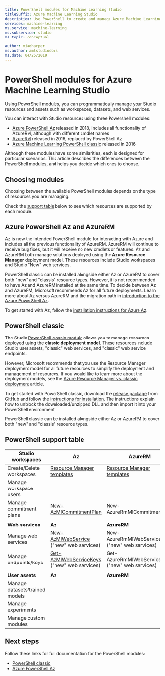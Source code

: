 ```yaml
---
title: PowerShell modules for Machine Learning Studio
titleSuffix: Azure Machine Learning Studio
description: Use PowerShell to create and manage Azure Machine Learning Studio workspaces, experiments, web services, and more. 
services: machine-learning
ms.service: machine-learning
ms.subservice: studio
ms.topic: conceptual

author: xiaoharper
ms.author: amlstudiodocs
ms.date: 04/25/2019
---
```

# PowerShell modules for Azure Machine Learning Studio

Using PowerShell modules, you can programmatically manage your Studio resources and assets such as workspaces, datasets, and web services.

You can interact with Studio resources using three Powershell modules:

* [Azure PowerShell Az](#az-rm) released in 2018, includes all functionality of AzureRM, although with different cmdlet names
* [AzureRM](#az-rm) released in 2016, replaced by PowerShell Az
* [Azure Machine Learning PowerShell classic](#classic) released in 2016

Although these modules have some similarities, each is designed for particular scenarios. This article describes the differences between the PowerShell modules, and helps you decide which ones to choose.

## <a name="choosing-modules"></a> Choosing modules

Choosing between the available PowerShell modules depends on the type of resources you are managing.

Check the [support table](#support-table) below to see which resources are supported by each module. 

## <a name="az-rm"></a> Azure PowerShell Az and AzureRM

Az is now the intended PowerShell module for interacting with Azure and includes all the previous functionality of AzureRM. AzureRM will continue to receive bug fixes, but it will receive no new cmdlets or features.  Az and AzureRM both manage solutions deployed using the **Azure Resource Manager** deployment model. These resources include Studio workspaces and Studio "New" web services. 

PowerShell classic can be installed alongside either Az or AzureRM to cover both "new" and "classis" resource types. However, it is not recommended to have Az and AzureRM installed at the same time. To decide between Az and AzureRM, Microsoft recommends Az for all future deployments.  Learn more about Az versus AzureRM and the migration path in [introduction to the Azure PowerShell Az](https://docs.microsoft.com/powershell/azure/new-azureps-module-az).

To get started with Az, follow the [installation instructions for Azure Az](https://docs.microsoft.com/powershell/azure/install-az-ps).

## <a name="classic"></a> PowerShell classic

The Studio [PowerShell classic module](https://aka.ms/amlps) allows you to manage resources deployed using the **classic deployment model**. These resources include Studio user assets, "classic" web services, and "classic" web service endpoints.

However, Microsoft recommends that you use the Resource Manager deployment model for all future resources to simplify the deployment and management of resources. If you would like to learn more about the deployment models, see the [Azure Resource Manager vs. classic deployment](https://docs.microsoft.com/azure/azure-resource-manager/resource-manager-deployment-model) article.

To get started with PowerShell classic, download the [release package](https://github.com/hning86/azuremlps/releases) from GitHub and follow the [instructions for installation](https://github.com/hning86/azuremlps/blob/master/README.md). The instructions explain how to unblock the downloaded/unzipped DLL and then import it into your PowerShell environment.

PowerShell classic can be installed alongside either Az or AzureRM to cover both "new" and "classis" resource types.

## <a name="support-table"></a> PowerShell support table

 **Studio workspaces** | **Az** |  **AzureRM** | **PowerShell classic** |
| --- | --- | --- | --- |
| Create/Delete workspaces | [Resource Manager templates](https://docs.microsoft.com/azure/machine-learning/studio/deploy-with-resource-manager-template) | [Resource Manager templates](https://docs.microsoft.com/azure/machine-learning/studio/deploy-with-resource-manager-template) |  |
| Manage workspace users |  |  | [Add-AmlWorkspaceUsers](https://github.com/hning86/azuremlps#add-amlworkspaceusers)|
| Manage commitment plans | [New-AzMlCommitmentPlan](https://docs.microsoft.com/powershell/module/az.machinelearning/new-azmlcommitmentplan) | New-AzureRmMlCommitmentPlan |
|||
| **Web services** | **Az** | **AzureRM** | **PowerShell classic** |
| Manage web services | [New-AzMlWebService](https://docs.microsoft.com/powershell/module/az.machinelearning/new-azmlwebservice) <br> ("new" web services) | New-AzureRmMlWebService <br> ("new" web services) |[New-AmlWebService](https://github.com/hning86/azuremlps#manage-classic-web-service) <br> ("classic" web services) |
| Manage endpoints/keys |  [Get-AzMlWebServiceKeys](https://docs.microsoft.com/powershell/module/az.machinelearning/get-azmlwebservicekeys) <br> ("new" web services) | Get-AzureRmMlWebServiceKeys <br> ("new" web services) | [Add-AmlWebServiceEndpoint](https://github.com/hning86/azuremlps#manage-classic-web-servcie-endpoint) <br> ("classic" web services) |
|||
| **User assets** | **Az** | **AzureRM** | **PowerShell classic** |
| Manage datasets/trained models |  |  | [Get-AmlDataset](https://github.com/hning86/azuremlps#manage-user-assets-dataset-trained-model-transform) |
| Manage experiments |  |  | [Start-AmlExperiment](https://github.com/hning86/azuremlps#manage-experiment) |
| Manage custom modules |  |  | [New-AmlCustomModule](https://github.com/hning86/azuremlps#manage-custom-module) |


## Next steps
Follow these links for full documentation for the PowerShell modules:
* [PowerShell classic](https://aka.ms/amlps)
* [Azure PowerShell Az](https://docs.microsoft.com/powershell/module/az.machinelearning/#machine_learning)
